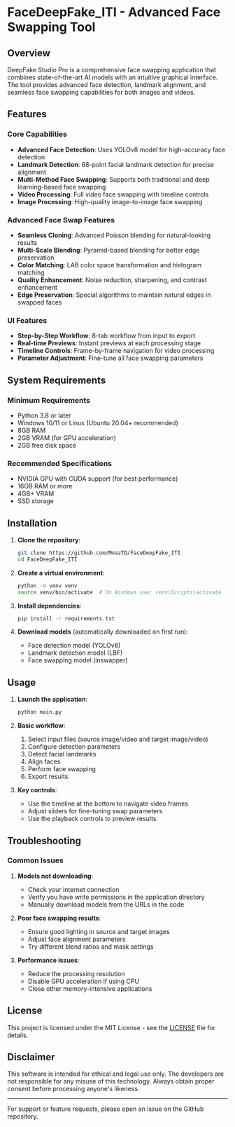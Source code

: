 # FaceDeepFake_ITI - Advanced Face Swapping Tool

## Overview
DeepFake Studio Pro is a comprehensive face swapping application that combines state-of-the-art AI models with an intuitive graphical interface. The tool provides advanced face detection, landmark alignment, and seamless face swapping capabilities for both images and videos.

## Features

### Core Capabilities
- **Advanced Face Detection**: Uses YOLOv8 model for high-accuracy face detection
- **Landmark Detection**: 68-point facial landmark detection for precise alignment
- **Multi-Method Face Swapping**: Supports both traditional and deep learning-based face swapping
- **Video Processing**: Full video face swapping with timeline controls
- **Image Processing**: High-quality image-to-image face swapping

### Advanced Face Swap Features
- **Seamless Cloning**: Advanced Poisson blending for natural-looking results
- **Multi-Scale Blending**: Pyramid-based blending for better edge preservation
- **Color Matching**: LAB color space transformation and histogram matching
- **Quality Enhancement**: Noise reduction, sharpening, and contrast enhancement
- **Edge Preservation**: Special algorithms to maintain natural edges in swapped faces

### UI Features
- **Step-by-Step Workflow**: 8-tab workflow from input to export
- **Real-time Previews**: Instant previews at each processing stage
- **Timeline Controls**: Frame-by-frame navigation for video processing
- **Parameter Adjustment**: Fine-tune all face swapping parameters

## System Requirements

### Minimum Requirements
- Python 3.8 or later
- Windows 10/11 or Linux (Ubuntu 20.04+ recommended)
- 8GB RAM
- 2GB VRAM (for GPU acceleration)
- 2GB free disk space

### Recommended Specifications
- NVIDIA GPU with CUDA support (for best performance)
- 16GB RAM or more
- 4GB+ VRAM
- SSD storage

## Installation

1. **Clone the repository**:
   ```bash
   git clone https://github.com/MoazTD/FaceDeepFake_ITI
   cd FaceDeepFake_ITI
   ```

2. **Create a virtual environment**:
   ```bash
   python -m venv venv
   source venv/bin/activate  # On Windows use: venv\Scripts\activate
   ```

3. **Install dependencies**:
   ```bash
   pip install -r requirements.txt
   ```

4. **Download models** (automatically downloaded on first run):
   - Face detection model (YOLOv8)
   - Landmark detection model (LBF)
   - Face swapping model (inswapper)

## Usage

1. **Launch the application**:
   ```bash
   python main.py
   ```

2. **Basic workflow**:
   1. Select input files (source image/video and target image/video)
   2. Configure detection parameters
   3. Detect facial landmarks
   4. Align faces
   5. Perform face swapping
   6. Export results

3. **Key controls**:
   - Use the timeline at the bottom to navigate video frames
   - Adjust sliders for fine-tuning swap parameters
   - Use the playback controls to preview results


## Troubleshooting

### Common Issues

1. **Models not downloading**:
   - Check your internet connection
   - Verify you have write permissions in the application directory
   - Manually download models from the URLs in the code

2. **Poor face swapping results**:
   - Ensure good lighting in source and target images
   - Adjust face alignment parameters
   - Try different blend ratios and mask settings

3. **Performance issues**:
   - Reduce the processing resolution
   - Disable GPU acceleration if using CPU
   - Close other memory-intensive applications

## License

This project is licensed under the MIT License - see the [LICENSE](LICENSE) file for details.

## Disclaimer

This software is intended for ethical and legal use only. The developers are not responsible for any misuse of this technology. Always obtain proper consent before processing anyone's likeness.

---

For support or feature requests, please open an issue on the GitHub repository.